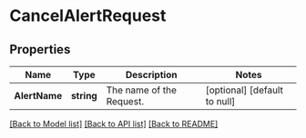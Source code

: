 # CancelAlertRequest

## Properties
Name | Type | Description | Notes
------------ | ------------- | ------------- | -------------
**AlertName** | **string** | The name of the Request. | [optional] [default to null]

[[Back to Model list]](../README.md#documentation-for-models) [[Back to API list]](../README.md#documentation-for-api-endpoints) [[Back to README]](../README.md)

